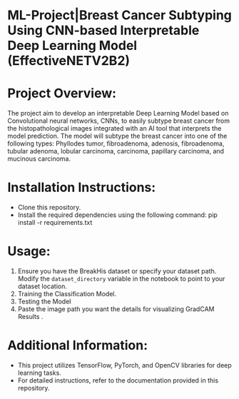 # ML-Project|Breast Cancer Subtyping Using CNN-based Interpretable Deep Learning Model (EffectiveNETV2B2)


# Project Overview: 
The project aim to develop an interpretable Deep Learning Model based on Convolutional neural networks, CNNs, to easily subtype breast cancer from the histopathological images integrated with an AI tool that interprets the model prediction. The model will subtype the breast cancer into one of the following types: Phyllodes tumor, fibroadenoma, adenosis, fibroadenoma, tubular adenoma, lobular carcinoma, carcinoma, papillary carcinoma, and mucinous carcinoma.

# Installation Instructions:
- Clone this repository.
- Install the required dependencies using the following command: pip install -r requirements.txt


# Usage:
1. Ensure you have the BreakHis dataset or specify your dataset path. Modify the `dataset_directory` variable in the notebook to point to your dataset location.
2. Training the Classification Model.
3. Testing the Model 
4. Paste the image path you want the details for visualizing GradCAM Results .

# Additional Information:
- This project utilizes TensorFlow, PyTorch, and OpenCV libraries for deep learning tasks.
- For detailed instructions, refer to the documentation provided in this repository.



  
